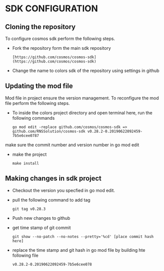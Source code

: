 # SDK CONFIGURATION


## Cloning the repository

To configure cosmos sdk perform the following steps.

* Fork the repository form the main sdk repository
   ```
   [https://github.com/cosmos/cosmos-sdk](https://github.com/cosmos/cosmos-sdk)
   ```
* Change the name to colors sdk of the repository using settings in github


## Updating the mod file 

Mod file in project ensure the version management. To reconfigure the mod file perform the following steps.

* To inside the colors project directory and open terminal here, run the following commands
  ```
  go mod edit -replace github.com/cosmos/cosmos-sdk => github.com/RNSSolution/cosmos-sdk v0.28.2-0.20190622092459-7b5e6cee0787
  ```

make sure the commit number and version number in go mod edit

* make the project 
  ```
  make install
  ```
## Making changes in sdk project

* Checkout the version you specfied in go mod edit.
* pull the following command to add tag
  ```
  git tag v0.28.3
  ```
* Push new changes to github

* get time stamp of git commit
  ```
  git show --no-patch --no-notes --pretty='%cd' [place commit hash here]
  ```
* replace the time stamp and git hash in go mod file by building hte following file
  ```
  v0.28.2-0.20190622092459-7b5e6cee078
  ```
  
